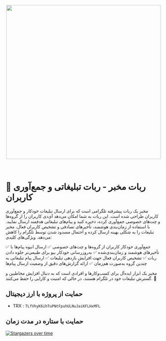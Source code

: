 <div align="center"><img src="https://raw.githubusercontent.com/MrAminiDev/Tabchi-Mokhber/main/Tabchi-Mokhber.png" width="500"></div>
  <br><br>

# 🤖 ربات مخبر - ربات تبلیغاتی و جمع‌آوری کاربران

مخبر یک ربات پیشرفته تلگرامی است که برای ارسال تبلیغات خودکار و جمع‌آوری کاربران طراحی شده است. این ربات به شما امکان می‌دهد آی‌دی کاربران را از گروه‌ها و چت‌های خصوصی جمع‌آوری کرده، ذخیره کنید و پیام‌های تبلیغاتی هدفمند ارسال نمایید. با استفاده از زمان‌بندی هوشمند، تأخیرهای تصادفی و تشخیص کاربران فعال، مخبر تبلیغات را به شکلی بهینه ارسال کرده و احتمال مسدود شدن توسط تلگرام را کاهش می‌دهد.
ویژگی‌های کلیدی:

✅ جمع‌آوری خودکار کاربران از گروه‌ها و چت‌های خصوصی
✅ ارسال انبوه پیام‌ها با تأخیرهای هوشمند و زمان‌بندی‌شده
✅ به‌روزرسانی خودکار بیو برای طبیعی‌تر جلوه دادن ربات
✅ تشخیص کاربران فعال جهت افزایش بازدهی تبلیغات
✅ ارسال پیام تبلیغاتی به چندین گروه به‌صورت هم‌زمان
✅ ارائه گزارش‌های دقیق از وضعیت ارسال پیام‌ها

مخبر یک ابزار ایده‌آل برای کسب‌وکارها و افرادی است که به دنبال افزایش مخاطبین و گسترش تبلیغات خود در تلگرام هستند، در حالی که امنیت و کارایی را حفظ می‌کنند. 🚀

##  حمایت از پروژه با ارز دیجیتال 
- TRX : `TLfVhyK6ihTuPNtFpuhULNuJaiKFLHxMFL`

## حمایت با ستاره در مدت زمان
[![Stargazers over time](https://starchart.cc/MrAminiDev/Tabchi-Mokhber.svg?variant=adaptive)](https://starchart.cc/MrAminiDev/Tabchi-Mokhber)
